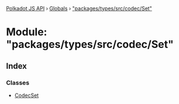 [Polkadot JS API](../README.md) › [Globals](../globals.md) › ["packages/types/src/codec/Set"](_packages_types_src_codec_set_.md)

# Module: "packages/types/src/codec/Set"

## Index

### Classes

* [CodecSet](../classes/_packages_types_src_codec_set_.codecset.md)
